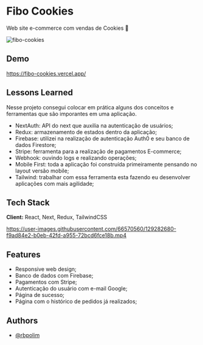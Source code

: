 # Fibo Cookies

Web site e-commerce com vendas de Cookies 🍪

![fibo-cookies](https://user-images.githubusercontent.com/66570560/129126483-60b50926-2a58-4232-951d-e22bd4f7e1ba.png)

## Demo

https://fibo-cookies.vercel.app/

## Lessons Learned

Nesse projeto consegui colocar em prática alguns dos conceitos e ferramentas que são imporantes em uma aplicação.

- NextAuth: API do next que auxilia na autenticação de usuários;
- Redux: armazenamento de estados dentro da aplicação;
- Firebase: utilizei na realização de autenticação Auth0 e seu banco de dados Firestore;
- Stripe: ferramenta para a realização de pagamentos E-commerce;
- Webhook: ouvindo logs e realizando operações;
- Mobile First: toda a aplicação foi construída primeiramente pensando no layout versão mobile;
- Tailwind: trabalhar com essa ferramenta esta fazendo eu desenvolver aplicações com mais agilidade;

## Tech Stack

**Client:** React, Next, Redux, TailwindCSS

https://user-images.githubusercontent.com/66570560/129282680-f9ad84e2-b0eb-42fd-a955-72bcd6fce18b.mp4

## Features

- Responsive web design;
- Banco de dados com Firebase;
- Pagamentos com Stripe;
- Autenticação do usuário com e-mail Google;
- Página de sucesso;
- Página com o histórico de pedidos já realizados;

## Authors

- [@rbpolim](https://www.github.com/rbpolim)
